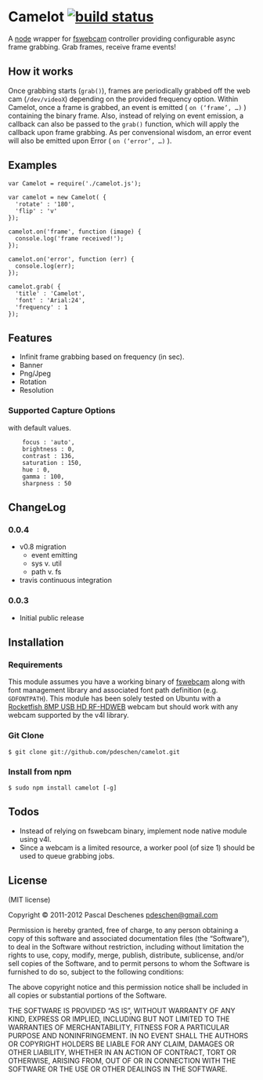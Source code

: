 Camelot [![build status](https://secure.travis-ci.org/pdeschen/camelot.png)](http://travis-ci.org/pdeschen/camelot)
=======

A [node](http://nodejs.org) wrapper for
[fswebcam](https://github.com/fsphil/fswebcam) controller providing
configurable async frame grabbing. Grab frames, receive frame events!

How it works
------------

Once grabbing starts (`grab()`), frames are periodically grabbed off the
web cam (`/dev/videoX`) depending on the provided frequency option.
Within Camelot, once a frame is grabbed, an event is emitted ( `on
(‘frame’, …)` ) containing the binary frame. Also, instead of relying
on event emission, a callback can also be passed to the `grab()`
function, which will apply the callback upon frame grabbing. As per
convensional wisdom, an error event will also be emitted upon Error (
`on (‘error’, …)` ).

Examples
--------

    var Camelot = require('./camelot.js');

    var camelot = new Camelot( {
      'rotate' : '180',
      'flip' : 'v'
    });

    camelot.on('frame', function (image) {
      console.log('frame received!');
    });

    camelot.on('error', function (err) {
      console.log(err);
    });

    camelot.grab( {
      'title' : 'Camelot',
      'font' : 'Arial:24',
      'frequency' : 1    
    });

Features
--------

-   Infinit frame grabbing based on frequency (in sec).
-   Banner
-   Png/Jpeg
-   Rotation
-   Resolution

### Supported Capture Options

with default values.

        focus : 'auto',
        brightness : 0,
        contrast : 136,
        saturation : 150,
        hue : 0,
        gamma : 100,
        sharpness : 50


ChangeLog
---------

### 0.0.4

* v0.8 migration 
    * event emitting
    * sys v. util
    * path v. fs
* travis continuous integration

### 0.0.3
* Initial public release

Installation
------------

### Requirements

This module assumes you have a working binary of
[fswebcam](https://github.com/fsphil/fswebcam) along with font
management library and associated font path definition (e.g.
`GDFONTPATH`). This module has been solely tested on Ubuntu with a
[Rocketfish 8MP USB HD
RF-HDWEB](http://www.rocketfishproducts.com/products/computers/RF-HDWEB.html)
webcam but should work with any webcam supported by the v4l library.

### Git Clone

    $ git clone git://github.com/pdeschen/camelot.git

### Install from npm

    $ sudo npm install camelot [-g]

Todos
-----

-   Instead of relying on fswebcam binary, implement node native module
    using v4l.
-   Since a webcam is a limited resource, a worker pool (of size 1) 
    should be used to queue grabbing jobs.

License
-------

(MIT license)

Copyright © 2011-2012 Pascal Deschenes
[pdeschen@gmail.com](mailto:pdeschen@gmail.com)

Permission is hereby granted, free of charge, to any person obtaining a
copy of this software and associated documentation files (the
“Software”), to deal in the Software without restriction, including
without limitation the rights to use, copy, modify, merge, publish,
distribute, sublicense, and/or sell copies of the Software, and to
permit persons to whom the Software is furnished to do so, subject to
the following conditions:

The above copyright notice and this permission notice shall be included
in all copies or substantial portions of the Software.

THE SOFTWARE IS PROVIDED “AS IS”, WITHOUT WARRANTY OF ANY KIND, EXPRESS
OR IMPLIED, INCLUDING BUT NOT LIMITED TO THE WARRANTIES OF
MERCHANTABILITY, FITNESS FOR A PARTICULAR PURPOSE AND NONINFRINGEMENT.
IN NO EVENT SHALL THE AUTHORS OR COPYRIGHT HOLDERS BE LIABLE FOR ANY
CLAIM, DAMAGES OR OTHER LIABILITY, WHETHER IN AN ACTION OF CONTRACT,
TORT OR OTHERWISE, ARISING FROM, OUT OF OR IN CONNECTION WITH THE
SOFTWARE OR THE USE OR OTHER DEALINGS IN THE SOFTWARE.
